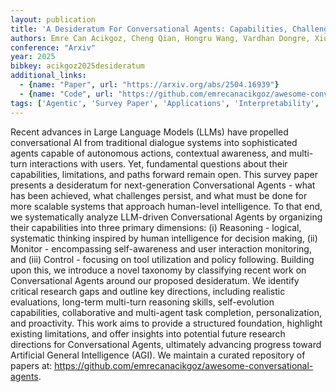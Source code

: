 ```yaml
---
layout: publication
title: 'A Desideratum For Conversational Agents: Capabilities, Challenges, And Future Directions'
authors: Emre Can Acikgoz, Cheng Qian, Hongru Wang, Vardhan Dongre, Xiusi Chen, Heng Ji, Dilek Hakkani-tür, Gokhan Tur
conference: "Arxiv"
year: 2025
bibkey: acikgoz2025desideratum
additional_links:
  - {name: "Paper", url: "https://arxiv.org/abs/2504.16939"}
  - {name: "Code", url: "https://github.com/emrecanacikgoz/awesome-conversational-agents"}
tags: ['Agentic', 'Survey Paper', 'Applications', 'Interpretability', 'Has Code']
---
```

Recent advances in Large Language Models (LLMs) have propelled conversational
AI from traditional dialogue systems into sophisticated agents capable of
autonomous actions, contextual awareness, and multi-turn interactions with
users. Yet, fundamental questions about their capabilities, limitations, and
paths forward remain open. This survey paper presents a desideratum for
next-generation Conversational Agents - what has been achieved, what challenges
persist, and what must be done for more scalable systems that approach
human-level intelligence. To that end, we systematically analyze LLM-driven
Conversational Agents by organizing their capabilities into three primary
dimensions: (i) Reasoning - logical, systematic thinking inspired by human
intelligence for decision making, (ii) Monitor - encompassing self-awareness
and user interaction monitoring, and (iii) Control - focusing on tool
utilization and policy following. Building upon this, we introduce a novel
taxonomy by classifying recent work on Conversational Agents around our
proposed desideratum. We identify critical research gaps and outline key
directions, including realistic evaluations, long-term multi-turn reasoning
skills, self-evolution capabilities, collaborative and multi-agent task
completion, personalization, and proactivity. This work aims to provide a
structured foundation, highlight existing limitations, and offer insights into
potential future research directions for Conversational Agents, ultimately
advancing progress toward Artificial General Intelligence (AGI). We maintain a
curated repository of papers at:
https://github.com/emrecanacikgoz/awesome-conversational-agents.
